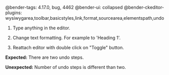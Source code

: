 @bender-tags: 4.17.0, bug, 4462
@bender-ui: collapsed
@bender-ckeditor-plugins: wysiwygarea,toolbar,basicstyles,link,format,sourcearea,elementspath,undo


1. Type anything in the editor.

2. Change text formatting. For example to 'Heading 1'.

3. Reattach editor with double click on "Toggle" button.

**Expected:** There are two undo steps.

**Unexpected:** Number of undo steps is different than two.
